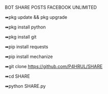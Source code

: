 BOT SHARE POSTS FACEBOOK UNLIMITED

➠pkg update && pkg upgrade 

➠pkg install python

➠pkg install git 

➠pip install requests 

➠pip install mechanize 

➠git clone https://github.com/P4HRUL/SHARE

➠cd SHARE

➠python SHARE.py
